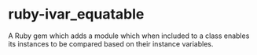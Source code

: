 # ruby-ivar_equatable
A Ruby gem which adds a module which when included to a class enables its instances to be compared based on their instance variables.
